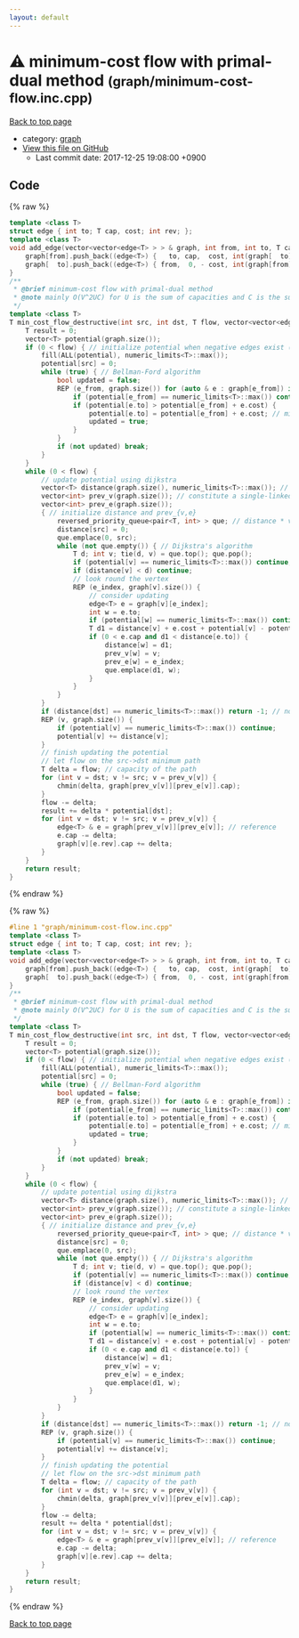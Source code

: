 ```yaml
---
layout: default
---
```


<!-- mathjax config similar to math.stackexchange -->
<script type="text/javascript" async
  src="https://cdnjs.cloudflare.com/ajax/libs/mathjax/2.7.5/MathJax.js?config=TeX-MML-AM_CHTML">
</script>
<script type="text/x-mathjax-config">
  MathJax.Hub.Config({
    TeX: { equationNumbers: { autoNumber: "AMS" }},
    tex2jax: {
      inlineMath: [ ['$','$'] ],
      processEscapes: true
    },
    "HTML-CSS": { matchFontHeight: false },
    displayAlign: "left",
    displayIndent: "2em"
  });
</script>

<script type="text/javascript" src="https://cdnjs.cloudflare.com/ajax/libs/jquery/3.4.1/jquery.min.js"></script>
<script src="https://cdn.jsdelivr.net/npm/jquery-balloon-js@1.1.2/jquery.balloon.min.js" integrity="sha256-ZEYs9VrgAeNuPvs15E39OsyOJaIkXEEt10fzxJ20+2I=" crossorigin="anonymous"></script>
<script type="text/javascript" src="../../assets/js/copy-button.js"></script>
<link rel="stylesheet" href="../../assets/css/copy-button.css" />


# :warning: minimum-cost flow with primal-dual method <small>(graph/minimum-cost-flow.inc.cpp)</small>

<a href="../../index.html">Back to top page</a>

* category: <a href="../../index.html#f8b0b924ebd7046dbfa85a856e4682c8">graph</a>
* <a href="{{ site.github.repository_url }}/blob/master/graph/minimum-cost-flow.inc.cpp">View this file on GitHub</a>
    - Last commit date: 2017-12-25 19:08:00 +0900




## Code

<a id="unbundled"></a>
{% raw %}
```cpp
template <class T>
struct edge { int to; T cap, cost; int rev; };
template <class T>
void add_edge(vector<vector<edge<T> > > & graph, int from, int to, T cap, T cost) {
    graph[from].push_back((edge<T>) {   to, cap,  cost, int(graph[  to].size())     });
    graph[  to].push_back((edge<T>) { from,  0, - cost, int(graph[from].size()) - 1 });
}
/**
 * @brief minimum-cost flow with primal-dual method
 * @note mainly O(V^2UC) for U is the sum of capacities and C is the sum of costs. and additional O(VE) if negative edges exist
 */
template <class T>
T min_cost_flow_destructive(int src, int dst, T flow, vector<vector<edge<T> > > & graph) {
    T result = 0;
    vector<T> potential(graph.size());
    if (0 < flow) { // initialize potential when negative edges exist (slow). you can remove this if unnecessary
        fill(ALL(potential), numeric_limits<T>::max());
        potential[src] = 0;
        while (true) { // Bellman-Ford algorithm
            bool updated = false;
            REP (e_from, graph.size()) for (auto & e : graph[e_from]) if (e.cap) {
                if (potential[e_from] == numeric_limits<T>::max()) continue;
                if (potential[e.to] > potential[e_from] + e.cost) {
                    potential[e.to] = potential[e_from] + e.cost; // min
                    updated = true;
                }
            }
            if (not updated) break;
        }
    }
    while (0 < flow) {
        // update potential using dijkstra
        vector<T> distance(graph.size(), numeric_limits<T>::max()); // minimum distance
        vector<int> prev_v(graph.size()); // constitute a single-linked-list represents the flow-path
        vector<int> prev_e(graph.size());
        { // initialize distance and prev_{v,e}
            reversed_priority_queue<pair<T, int> > que; // distance * vertex
            distance[src] = 0;
            que.emplace(0, src);
            while (not que.empty()) { // Dijkstra's algorithm
                T d; int v; tie(d, v) = que.top(); que.pop();
                if (potential[v] == numeric_limits<T>::max()) continue; // for unreachable nodes
                if (distance[v] < d) continue;
                // look round the vertex
                REP (e_index, graph[v].size()) {
                    // consider updating
                    edge<T> e = graph[v][e_index];
                    int w = e.to;
                    if (potential[w] == numeric_limits<T>::max()) continue;
                    T d1 = distance[v] + e.cost + potential[v] - potential[w]; // updated distance
                    if (0 < e.cap and d1 < distance[e.to]) {
                        distance[w] = d1;
                        prev_v[w] = v;
                        prev_e[w] = e_index;
                        que.emplace(d1, w);
                    }
                }
            }
        }
        if (distance[dst] == numeric_limits<T>::max()) return -1; // no such flow
        REP (v, graph.size()) {
            if (potential[v] == numeric_limits<T>::max()) continue;
            potential[v] += distance[v];
        }
        // finish updating the potential
        // let flow on the src->dst minimum path
        T delta = flow; // capacity of the path
        for (int v = dst; v != src; v = prev_v[v]) {
            chmin(delta, graph[prev_v[v]][prev_e[v]].cap);
        }
        flow -= delta;
        result += delta * potential[dst];
        for (int v = dst; v != src; v = prev_v[v]) {
            edge<T> & e = graph[prev_v[v]][prev_e[v]]; // reference
            e.cap -= delta;
            graph[v][e.rev].cap += delta;
        }
    }
    return result;
}

```
{% endraw %}

<a id="bundled"></a>
{% raw %}
```cpp
#line 1 "graph/minimum-cost-flow.inc.cpp"
template <class T>
struct edge { int to; T cap, cost; int rev; };
template <class T>
void add_edge(vector<vector<edge<T> > > & graph, int from, int to, T cap, T cost) {
    graph[from].push_back((edge<T>) {   to, cap,  cost, int(graph[  to].size())     });
    graph[  to].push_back((edge<T>) { from,  0, - cost, int(graph[from].size()) - 1 });
}
/**
 * @brief minimum-cost flow with primal-dual method
 * @note mainly O(V^2UC) for U is the sum of capacities and C is the sum of costs. and additional O(VE) if negative edges exist
 */
template <class T>
T min_cost_flow_destructive(int src, int dst, T flow, vector<vector<edge<T> > > & graph) {
    T result = 0;
    vector<T> potential(graph.size());
    if (0 < flow) { // initialize potential when negative edges exist (slow). you can remove this if unnecessary
        fill(ALL(potential), numeric_limits<T>::max());
        potential[src] = 0;
        while (true) { // Bellman-Ford algorithm
            bool updated = false;
            REP (e_from, graph.size()) for (auto & e : graph[e_from]) if (e.cap) {
                if (potential[e_from] == numeric_limits<T>::max()) continue;
                if (potential[e.to] > potential[e_from] + e.cost) {
                    potential[e.to] = potential[e_from] + e.cost; // min
                    updated = true;
                }
            }
            if (not updated) break;
        }
    }
    while (0 < flow) {
        // update potential using dijkstra
        vector<T> distance(graph.size(), numeric_limits<T>::max()); // minimum distance
        vector<int> prev_v(graph.size()); // constitute a single-linked-list represents the flow-path
        vector<int> prev_e(graph.size());
        { // initialize distance and prev_{v,e}
            reversed_priority_queue<pair<T, int> > que; // distance * vertex
            distance[src] = 0;
            que.emplace(0, src);
            while (not que.empty()) { // Dijkstra's algorithm
                T d; int v; tie(d, v) = que.top(); que.pop();
                if (potential[v] == numeric_limits<T>::max()) continue; // for unreachable nodes
                if (distance[v] < d) continue;
                // look round the vertex
                REP (e_index, graph[v].size()) {
                    // consider updating
                    edge<T> e = graph[v][e_index];
                    int w = e.to;
                    if (potential[w] == numeric_limits<T>::max()) continue;
                    T d1 = distance[v] + e.cost + potential[v] - potential[w]; // updated distance
                    if (0 < e.cap and d1 < distance[e.to]) {
                        distance[w] = d1;
                        prev_v[w] = v;
                        prev_e[w] = e_index;
                        que.emplace(d1, w);
                    }
                }
            }
        }
        if (distance[dst] == numeric_limits<T>::max()) return -1; // no such flow
        REP (v, graph.size()) {
            if (potential[v] == numeric_limits<T>::max()) continue;
            potential[v] += distance[v];
        }
        // finish updating the potential
        // let flow on the src->dst minimum path
        T delta = flow; // capacity of the path
        for (int v = dst; v != src; v = prev_v[v]) {
            chmin(delta, graph[prev_v[v]][prev_e[v]].cap);
        }
        flow -= delta;
        result += delta * potential[dst];
        for (int v = dst; v != src; v = prev_v[v]) {
            edge<T> & e = graph[prev_v[v]][prev_e[v]]; // reference
            e.cap -= delta;
            graph[v][e.rev].cap += delta;
        }
    }
    return result;
}

```
{% endraw %}

<a href="../../index.html">Back to top page</a>

